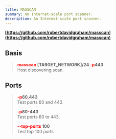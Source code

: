```yaml
---
title: MASSCAN
summary: An Internet-scale port scanner.
description: An Internet-scale port scanner.
---
```


**[https://github.com/robertdavidgraham/masscan](https://github.com/robertdavidgraham/masscan)**

## Basis


 > 
 > **<font color=red>masscan</font> \[TARGET_NETWORK\]/24 <font color=red>-p</font>443</br>**
 > Host discovering scan.

## Ports


 > 
 > **<font color=red>-p</font>80<font color=red>,</font>443</br>**
 > Test ports 80 and 443.
 > 
 > **<font color=red>-p</font>80<font color=red>-</font>443</br>**
 > Test ports 80 to 443. 
 > 
 > **<font color=red>‐‐top-ports </font>100</br>**
 > Test top 100 ports
